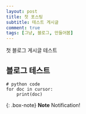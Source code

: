 ```yaml
---
layout: post
title: 첫 포스팅
subtitle: 테스트 게시글
comment: true
tags: [그냥, 블로그, 만들어봄]
---
```


첫 블로그 게시글 테스트

## 블로그 테스트
~~~
# python code
for doc in cursor:
    print(doc)
~~~

{: .box-note}
**Note** Notification!